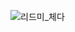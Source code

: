 ![리드미_체다](https://user-images.githubusercontent.com/68318945/161428953-6b4a7b60-5b00-451d-813b-92cfddb34d89.png)
